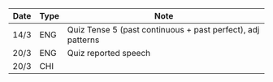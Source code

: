 Date|Type|Note
-|-|-
14/3|ENG|Quiz Tense 5 (past continuous + past perfect), adj patterns
20/3|ENG|Quiz reported speech
20/3|CHI|
